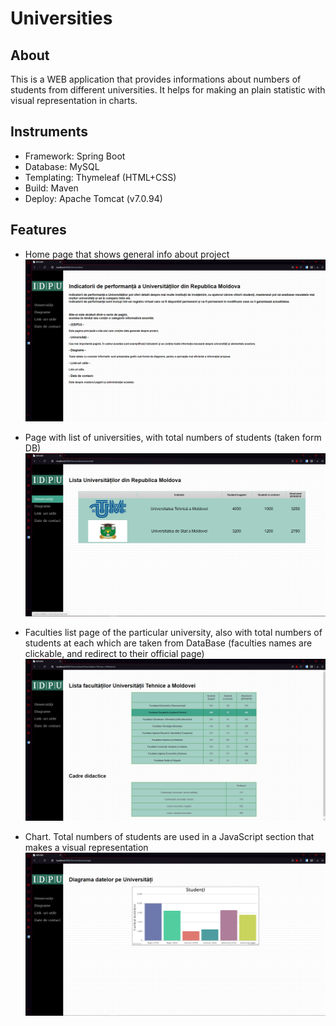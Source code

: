 # Universities
About
------
This is a WEB application that provides informations about numbers of students from different universities. It helps for making an plain statistic with visual representation in charts.

Instruments
------
* Framework: Spring Boot
* Database: MySQL
* Templating: Thymeleaf (HTML+CSS)
* Build: Maven
* Deploy: Apache Tomcat (v7.0.94)

Features
------
- Home page that shows general info about project
![alt text](https://github.com/JulianNSH/Universities/blob/master/screenshots/screen1.png?raw=true "Home page")

- Page with list of universities, with total numbers of students (taken form DB)
![alt text](https://github.com/JulianNSH/Universities/blob/master/screenshots/screen2.png?raw=true "Universities")

- Faculties list page of the particular university, also with total numbers of students at each which are taken from DataBase (faculties names are clickable, and redirect to their official page)
![alt text](https://github.com/JulianNSH/Universities/blob/master/screenshots/screen3.png?raw=true "Faculties")

- Chart. Total numbers of students are used in a JavaScript section that makes a visual representation
![alt text](https://github.com/JulianNSH/Universities/blob/master/screenshots/screen4.png?raw=true "Chart")